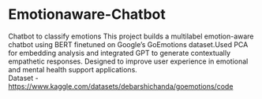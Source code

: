 # Emotionaware-Chatbot
Chatbot to classify emotions
This project builds a multilabel emotion-aware chatbot using BERT finetuned on Google’s GoEmotions dataset.Used PCA for embedding analysis and integrated GPT to generate contextually empathetic responses. Designed to improve user experience in emotional and mental health support applications.<br>
Dataset -https://www.kaggle.com/datasets/debarshichanda/goemotions/code
